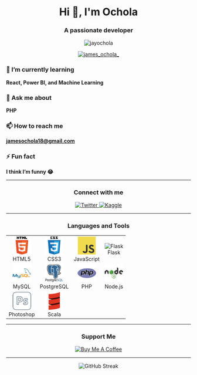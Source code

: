 <h1 align="center">Hi 👋, I'm Ochola</h1>
<h3 align="center">A passionate developer</h3>

<p align="center">
  <img src="https://komarev.com/ghpvc/?username=jayochola&label=Profile%20views&color=0e75b6&style=flat" alt="jayochola" />
</p>

<p align="center">
  <a href="https://twitter.com/james_ochola_" target="blank">
    <img src="https://img.shields.io/twitter/follow/james_ochola_?logo=twitter&style=for-the-badge" alt="james_ochola_" />
  </a>
</p>

### 🌱 I’m currently learning 
**React, Power BI, and Machine Learning**

### 💬 Ask me about 
**PHP**

### 📫 How to reach me 
**jamesochola18@gmail.com**

### ⚡ Fun fact
**I think I’m funny 😂**

---

<h3 align="center">Connect with me</h3>
<p align="center">
  <a href="https://twitter.com/james_ochola_" target="blank">
    <img src="https://raw.githubusercontent.com/rahuldkjain/github-profile-readme-generator/master/src/images/icons/Social/twitter.svg" alt="Twitter" height="30" width="40" />
  </a>
  <a href="https://kaggle.com/jamesochola1" target="blank">
    <img src="https://raw.githubusercontent.com/rahuldkjain/github-profile-readme-generator/master/src/images/icons/Social/kaggle.svg" alt="Kaggle" height="30" width="40" />
  </a>
</p>

---

<h3 align="center">Languages and Tools</h3>

<table align="center">
  <tr>
    <td align="center">
      <img src="https://raw.githubusercontent.com/devicons/devicon/master/icons/html5/html5-original-wordmark.svg" alt="HTML5" width="50" height="50" /><br>HTML5
    </td>
    <td align="center">
      <img src="https://raw.githubusercontent.com/devicons/devicon/master/icons/css3/css3-original-wordmark.svg" alt="CSS3" width="50" height="50" /><br>CSS3
    </td>
    <td align="center">
      <img src="https://raw.githubusercontent.com/devicons/devicon/master/icons/javascript/javascript-original.svg" alt="JavaScript" width="50" height="50" /><br>JavaScript
    </td>
    <td align="center">
      <img src="https://www.vectorlogo.zone/logos/pocoo_flask/pocoo_flask-icon.svg" alt="Flask" width="50" height="50" /><br>Flask
    </td>
  </tr>
  <tr>
    <td align="center">
      <img src="https://raw.githubusercontent.com/devicons/devicon/master/icons/mysql/mysql-original-wordmark.svg" alt="MySQL" width="50" height="50" /><br>MySQL
    </td>
    <td align="center">
      <img src="https://raw.githubusercontent.com/devicons/devicon/master/icons/postgresql/postgresql-original-wordmark.svg" alt="PostgreSQL" width="50" height="50" /><br>PostgreSQL
    </td>
    <td align="center">
      <img src="https://raw.githubusercontent.com/devicons/devicon/master/icons/php/php-original.svg" alt="PHP" width="50" height="50" /><br>PHP
    </td>
    <td align="center">
      <img src="https://raw.githubusercontent.com/devicons/devicon/master/icons/nodejs/nodejs-original-wordmark.svg" alt="Node.js" width="50" height="50" /><br>Node.js
    </td>
  </tr>
  <tr>
    <td align="center">
      <img src="https://raw.githubusercontent.com/devicons/devicon/master/icons/photoshop/photoshop-line.svg" alt="Photoshop" width="50" height="50" /><br>Photoshop
    </td>
    <td align="center">
      <img src="https://raw.githubusercontent.com/devicons/devicon/master/icons/scala/scala-original.svg" alt="Scala" width="50" height="50" /><br>Scala
    </td>
    <td align="center"> 
      <!-- Add extra tools if needed -->
    </td>
    <td align="center"> 
      <!-- Add extra tools if needed -->
    </td>
  </tr>
</table>

---

<h3 align="center">Support Me</h3>
<p align="center">
  <a href="https://www.buymeacoffee.com/ocholajay">
    <img src="https://cdn.buymeacoffee.com/buttons/v2/default-yellow.png" height="50" width="210" alt="Buy Me A Coffee" />
  </a>
</p>

---

<p align="center">
  <img src="https://github-readme-streak-stats.herokuapp.com/?user=jayochola&" alt="GitHub Streak" />
</p>
